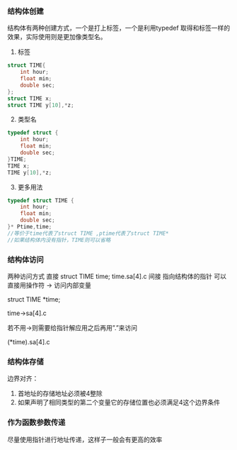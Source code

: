 ###  结构体创建
结构体有两种创建方式，一个是打上标签，一个是利用typedef 取得和标签一样的效果，实际使用则是更加像类型名。
1. 标签
```c
struct TIME{
	int hour;
	float min;
	double sec;
};
struct TIME x;
struct TIME y[10],*z;
```
2. 类型名
```c
typedef struct {
	int hour;
	float min;
	double sec;
}TIME;
TIME x;
TIME y[10],*z;
```
3. 更多用法

```c
typedef struct TIME {
	int hour;
	float min;
	double sec;
}* Ptime,time;
//等价于time代表了struct TIME ,ptime代表了struct TIME*
//如果结构体内没有指针，TIME则可以省略
```



### 结构体访问

两种访问方式
直接 
struct TIME time;
time.sa[4].c
间接
指向结构体的指针 可以直接用操作符 -> 访问内部变量

struct TIME *time;

time->sa[4].c

若不用->则需要给指针解应用之后再用”.”来访问

(*time).sa[4].c

### 结构体存储
边界对齐：
1. 首地址的存储地址必须被4整除
2. 如果声明了相同类型的第二个变量它的存储位置也必须满足4这个边界条件

### 作为函数参数传递
尽量使用指针进行地址传递，这样子一般会有更高的效率



